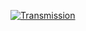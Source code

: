 [![Transmission](https://readme-typing-svg.demolab.com?font=Fira+Code&duration=1000&pause=1000&color=000000&vCenter=true&multiline=true&repeat=false&width=500&height=300&lines=Testing...;Hello%3F;Hel--+Oh!;Hello+World!;I'm+Michael%2C;%3E+but%2C+please+call+me+Mikey!;...;Do+look+around.;Let+me+know+if+you+require+assistance.;...;...+TRANSMISSION+ENDED)]()
